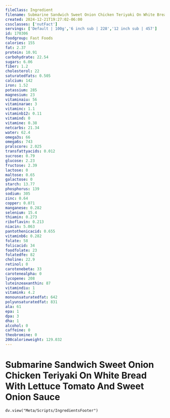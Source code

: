 ```yaml
---
fileClass: Ingredient
filename: Submarine Sandwich Sweet Onion Chicken Teriyaki On White Bread With Lettuce Tomato And Sweet Onion Sauce
created: 2024-12-21T19:27:02-06:00
cssclasses: ['nutFact']
servings: ['Default | 100g','6 inch sub | 228','12 inch sub | 457']
id: 170306
foodgroup: Fast Foods
calories: 155
fat: 2.37
protein: 10.91
carbohydrate: 22.54
sugars: 6.06
fiber: 1.2
cholesterol: 22
saturatedfats: 0.505
calcium: 142
iron: 1.52
potassium: 285
magnesium: 23
vitaminaiu: 56
vitaminarae: 3
vitaminc: 1.1
vitaminb12: 0.11
vitamind: 0
vitamine: 0.38
netcarbs: 21.34
water: 62.4
omega3s: 66
omega6s: 743
pralscore: 2.025
transfattyacids: 0.012
sucrose: 0.79
glucose: 2.23
fructose: 2.39
lactose: 0
maltose: 0.65
galactose: 0
starch: 13.77
phosphorus: 139
sodium: 305
zinc: 0.64
copper: 0.071
manganese: 0.282
selenium: 15.4
thiamin: 0.273
riboflavin: 0.213
niacin: 5.063
pantothenicacid: 0.655
vitaminb6: 0.282
folate: 58
folicacid: 34
foodfolate: 23
folatedfe: 82
choline: 22.9
retinol: 0
carotenebeta: 33
carotenealpha: 0
lycopene: 208
luteinzeaxanthin: 87
vitamindiu: 1
vitamink: 4.2
monounsaturatedfat: 642
polyunsaturatedfat: 831
ala: 61
epa: 1
dpa: 3
dha: 1
alcohol: 0
caffeine: 0
theobromine: 0
200calorieweight: 129.032
---
```


# Submarine Sandwich Sweet Onion Chicken Teriyaki On White Bread With Lettuce Tomato And Sweet Onion Sauce

```dataviewjs
dv.view("Meta/Scripts/IngredientsFooter")
```